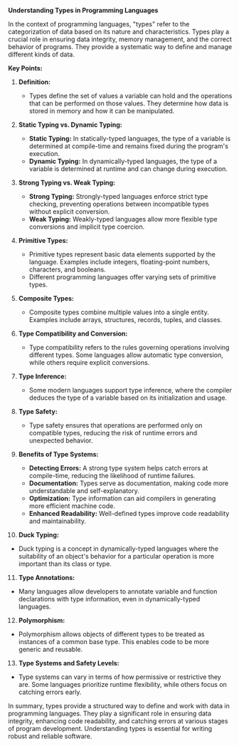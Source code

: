 **Understanding Types in Programming Languages**

In the context of programming languages, "types" refer to the categorization of data based on its nature and characteristics. Types play a crucial role in ensuring data integrity, memory management, and the correct behavior of programs. They provide a systematic way to define and manage different kinds of data.

**Key Points:**

1. **Definition:**
   - Types define the set of values a variable can hold and the operations that can be performed on those values. They determine how data is stored in memory and how it can be manipulated.

2. **Static Typing vs. Dynamic Typing:**
   - **Static Typing:** In statically-typed languages, the type of a variable is determined at compile-time and remains fixed during the program's execution.
   - **Dynamic Typing:** In dynamically-typed languages, the type of a variable is determined at runtime and can change during execution.

3. **Strong Typing vs. Weak Typing:**
   - **Strong Typing:** Strongly-typed languages enforce strict type checking, preventing operations between incompatible types without explicit conversion.
   - **Weak Typing:** Weakly-typed languages allow more flexible type conversions and implicit type coercion.

4. **Primitive Types:**
   - Primitive types represent basic data elements supported by the language. Examples include integers, floating-point numbers, characters, and booleans.
   - Different programming languages offer varying sets of primitive types.

5. **Composite Types:**
   - Composite types combine multiple values into a single entity. Examples include arrays, structures, records, tuples, and classes.

6. **Type Compatibility and Conversion:**
   - Type compatibility refers to the rules governing operations involving different types. Some languages allow automatic type conversion, while others require explicit conversions.

7. **Type Inference:**
   - Some modern languages support type inference, where the compiler deduces the type of a variable based on its initialization and usage.

8. **Type Safety:**
   - Type safety ensures that operations are performed only on compatible types, reducing the risk of runtime errors and unexpected behavior.

9. **Benefits of Type Systems:**
   - **Detecting Errors:** A strong type system helps catch errors at compile-time, reducing the likelihood of runtime failures.
   - **Documentation:** Types serve as documentation, making code more understandable and self-explanatory.
   - **Optimization:** Type information can aid compilers in generating more efficient machine code.
   - **Enhanced Readability:** Well-defined types improve code readability and maintainability.

10. **Duck Typing:**
   - Duck typing is a concept in dynamically-typed languages where the suitability of an object's behavior for a particular operation is more important than its class or type.

11. **Type Annotations:**
   - Many languages allow developers to annotate variable and function declarations with type information, even in dynamically-typed languages.

12. **Polymorphism:**
   - Polymorphism allows objects of different types to be treated as instances of a common base type. This enables code to be more generic and reusable.

13. **Type Systems and Safety Levels:**
   - Type systems can vary in terms of how permissive or restrictive they are. Some languages prioritize runtime flexibility, while others focus on catching errors early.

In summary, types provide a structured way to define and work with data in programming languages. They play a significant role in ensuring data integrity, enhancing code readability, and catching errors at various stages of program development. Understanding types is essential for writing robust and reliable software.